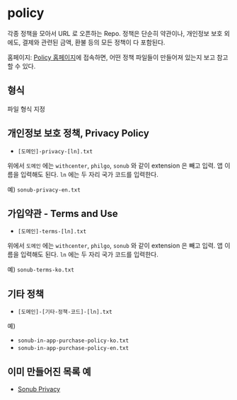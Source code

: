 # policy

각종 정책을 모아서 URL 로 오픈하는 Repo. 정책은 단순히 약관이나, 개인정보 보호 외에도, 결제와 관련된 금액, 환불 등의 모든 정책이 다 포함된다.

홈페이지: <a href="https://github.com/thruthesky/policy">Policy 홈페이지</a>에 접속하면, 어떤 정책 파일들이 만들어져 있는지 보고 참고 할 수 있다.

## 형식

파일 형식 지정

## 개인정보 보호 정책, Privacy Policy

- `[도메인]-privacy-[ln].txt`


위에서 `도메인` 에는 `withcenter`, `philgo`, `sonub` 와 같이 extension 은 빼고 입력. 앱 이름을 입력해도 된다.
`ln` 에는 두 자리 국가 코드를 입력한다.

예) `sonub-privacy-en.txt`
## 가입약관 - Terms and Use

- `[도메인]-terms-[ln].txt`

위에서 `도메인` 에는 `withcenter`, `philgo`, `sonub` 와 같이 extension 은 빼고 입력. 앱 이름을 입력해도 된다.
`ln` 에는 두 자리 국가 코드를 입력한다.

예) `sonub-terms-ko.txt`

## 기타 정책

- `[도메인]-[기타-정책-코드]-[ln].txt`

예)
- `sonub-in-app-purchase-policy-ko.txt`
- `sonub-in-app-purchase-policy-en.txt`


## 이미 만들어진 목록 예

- <a href="./sonub-privacy-ko.txt">Sonub Privacy</a>

